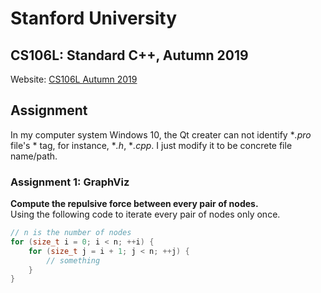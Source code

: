# Stanford University
## CS106L: Standard C++, Autumn 2019
Website: [CS106L Autumn 2019][au19]

## Assignment
In my computer system Windows 10, the Qt creater can not identify
**.pro* file's * tag, for instance, **.h*, **.cpp*. I just 
modify it to be concrete file name/path.

### Assignment 1: GraphViz
**Compute the repulsive force between every pair of nodes.**     
Using the following code to iterate every pair of nodes only once.    
```C++
// n is the number of nodes
for (size_t i = 0; i < n; ++i) {
    for (size_t j = i + 1; j < n; ++j) {
        // something
    }
}
```

[au19]: https://web.stanford.edu/class/archive/cs/cs106l/cs106l.1202
